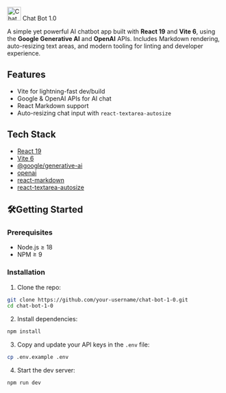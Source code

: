 <img src="https://github.com/user-attachments/assets/13ecf90a-e679-41c1-bb3b-5181c9d56602" alt="Chat Bot Logo" height="32" /> Chat Bot 1.0

A simple yet powerful AI chatbot app built with **React 19** and **Vite 6**, using the **Google Generative AI** and **OpenAI** APIs. Includes Markdown rendering, auto-resizing text areas, and modern tooling for linting and developer experience.

## Features

- Vite for lightning-fast dev/build
- Google & OpenAI APIs for AI chat
- React Markdown support
- Auto-resizing chat input with `react-textarea-autosize`

## Tech Stack

- [React 19](https://react.dev/)
- [Vite 6](https://vitejs.dev/)
- [@google/generative-ai](https://www.npmjs.com/package/@google/generative-ai)
- [openai](https://www.npmjs.com/package/openai)
- [react-markdown](https://www.npmjs.com/package/react-markdown)
- [react-textarea-autosize](https://www.npmjs.com/package/react-textarea-autosize)

## 🛠Getting Started

### Prerequisites

- Node.js ≥ 18
- NPM ≥ 9

### Installation

1. Clone the repo:

```bash
git clone https://github.com/your-username/chat-bot-1-0.git
cd chat-bot-1-0
```

2. Install dependencies:

```bash
npm install
```

3. Copy and update your API keys in the `.env` file:

```bash
cp .env.example .env
```

4. Start the dev server:

```bash
npm run dev
```

